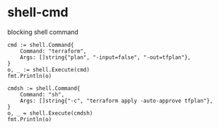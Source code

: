 # shell-cmd
blocking shell command



```golang
cmd := shell.Command{
	Command: "terraform",
	Args: []string{"plan", "-input=false", "-out=tfplan"},
}
o, _ := shell.Execute(cmd)
fmt.Println(o)
```
  
```golang  
cmdsh := shell.Command{
	Command: "sh",
	Args: []string{"-c", "terraform apply -auto-approve tfplan"},
}
o, _ = shell.Execute(cmdsh)
fmt.Println(o)
```
